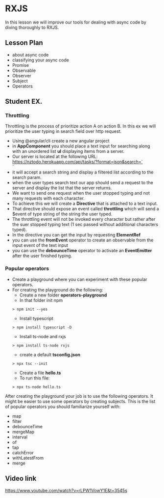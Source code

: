 # RXJS

In this lesson we will improve our tools for dealing with async code by diving thoroughly to RXJS.




## Lesson Plan

- about async code
- classifying your async code
- Promise
- Observable
- Observer
- Subject
- Operators

## Student EX.

### Throttling 

Throttling is the process of prioritize action A on action B.
In this ex we will prioritize the user typing in search field over http request.

- Using @angular/cli create a new angular project
- in **AppComponent** you should place a text input for searching along with an unordered list **ul** displaying items from a server.
- Our server is located at the following URL: 
https://nztodo.herokuapp.com/api/tasks/?format=json&search=`<search string>`
- it will accept a search string and display a filtered list according to the search param.
- when the user types search text our app should send a request to the server and display the list that the server returns.
- We want to send one request when the user stopped typing and not many requests with each character.
- To achieve this we will create a **Directive** that is attached to a text input.
- That directive should expose an event called **throttling** which will send a $event of type string of the string the user typed.
- The throttling event will not be invoked every character but rather after the suer stopped typing text (1 sec passed without additional characters typed).
- In the directive you can get the input by requesting **ElementRef** 
- you can use the **fromEvent** operator to create an observable from the input event of the text input
- you can use the **debounceTime** operator to activate an **EventEmitter** after the user finished typing.


### Popular operators

- Create a playground where you can experiment with these popular operators.
- For creating the playground do the following:
  - Create a new folder **operators-playground**
  - In that folder init npm
  ```
  > npm init --yes
  ```
  - Install typescript
  ```
  > npm install typescript -D
  ```
  - Install ts-node and rxjs
  ```
  > npm install ts-node rxjs
  ```
  - create a default **tsconfig.json**
  ```
  > npx tsc --init
  ```
  - Create a file **hello.ts**
  - To run this file:
  ```
  > npx ts-node hello.ts
  ```
After creating the playground your job is to use the following operators.
It might be easier to use some operators by creating subjects.
This is the list of popular operators you should familiarize yourself with:
- map
- filter
- debounceTime
- mergeMap
- interval
- of
- tap
- catchError
- withLatestFrom
- merge

## Video link

https://www.youtube.com/watch?v=rLPW1VowY1E&t=3545s